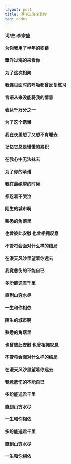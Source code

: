 ```yaml
---
layout: post
title: 漂洋过海来看你
tag: codes
---
```

<h4>词/曲:李宗盛</h4>
<h4>为你我用了半年的积蓄</h4>

<h4>飘洋过海的来看你</h4>

<h4>为了这次相聚</h4>

<h4>我连见面时的呼吸都曾反复练习</h4>

<h4>言语从来没能将我的情意</h4>

<h4>表达千万分之一</h4>

<h4>为了这个遗憾</h4>	

<h4>我在夜里想了又想不肯睡去</h4>

<h4>记忆它总是慢慢的累积</h4>

<h4>在我心中无法抹去</h4>

<h4>为了你的承诺</h4>

<h4>我在最绝望的时候</h4>

<h4>都忍着不哭泣</h4>

<h4>陌生的城市啊</h4>

<h4>熟悉的角落里</h4>

<h4>也曾彼此安慰 也曾相拥叹息</h4>

<h4>不管将会面对什么样的结局</h4>

<h4>在漫天风沙里望着你远去</h4>

<h4>我竟悲伤的不能自已</h4>

<h4>多盼能送君千里</h4>

<h4>直到山穷水尽</h4>

<h4>一生和你相依</h4>

<h4>陌生的城市啊</h4>

<h4>熟悉的角落里</h4>

<h4>也曾彼此安慰 也曾相拥叹息</h4>

<h4>不管将会面对什么样的结局</h4>

<h4>在漫天风沙里望着你远去</h4>

<h4>我竟悲伤的不能自已</h4>

<h4>多盼能送君千里</h4>

<h4>直到山穷水尽</h4>

<h4>一生和你相依</h4>

<h4>多盼能送君千里</h4>

<h4>直到山穷水尽</h4>

<h4>一生和你相依</h4>